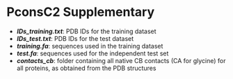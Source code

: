 PconsC2 Supplementary
=====================

 - ***IDs_training.txt***: PDB IDs for the training dataset
 - ***IDs_test.txt***: PDB IDs for the test dataset
 - ***training.fa***: sequences used in the training dataset
 - ***test.fa***: sequences used for the independent test set
 - ***contacts_cb***: folder containing all native CB contacts (CA for glycine) for all proteins, as obtained from the PDB structures
